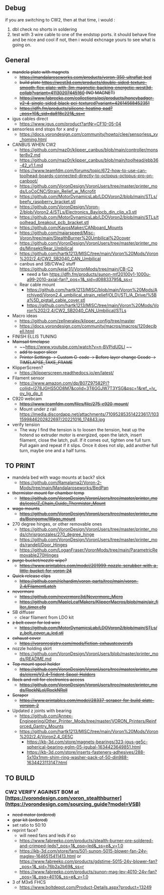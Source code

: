 ## Debug

if you are switching to CW2,  then at that time, i would :
1) dbl check no shorts in soldering
2) test with 3 wire cable to one of the endstop ports. it should behave fine and be nice and cool
if not, then i would exhcnage yours to see what is going on.

## General

- ~~mandela plate with magnets~~
    - ~~https://mandalaroseworks.com/products/voron-350-ultraflat-bed~~
    - ~~build plate https://west3d.com/products/double-sided-texture-smooth-flex-plate-with-3m-magnetic-backing-energetic-west3d-collab?variant=41130207445160 (NO MAGNET)~~
    - ~~https://www.fabreeko.com/collections/pei/products/honeybadger-v2-4-single-sided-black-pei-textured?variant=42614568452351~~
    - ~~https://dfh.fm/products/silicone-heating-pad?_pos=10&_sid=da818c221&_ss=r~~
- igus cables direct
    - https://www.igus.com/product?artNr=CF10-05-04
- sensorless end stops for x and y
    - https://docs.vorondesign.com/community/howto/clee/sensorless_xy_homing.html
- CANBUS WHEN CW2
    - https://github.com/maz0r/klipper_canbus/blob/main/controller/monster8v2.md
    - https://github.com/maz0r/klipper_canbus/blob/main/toolhead/ebb36-42_v1.1.md
    - https://www.teamfdm.com/forums/topic/672-how-to-use-can-toolhead-boards-connected-directly-to-octopus-octopus-pro-on-canboot/
    - https://github.com/VoronDesign/VoronUsers/tree/master/printer_mods/LoCoCNC/Strain_Relief_w_Microfit
    - https://github.com/MotorDynamicsLab/LDOVoron2/blob/main/STLs/beefy_raspberry_bracket.stl
    - https://github.com/VoronDesign/Voron-2/blob/Voron2.4/STLs/Electronics_Bay/pcb_din_clip_x3.stl
    - https://github.com/MotorDynamicsLab/LDOVoron2/blob/main/STLs/toolhead_breakout_pcb_bracket.stl
    - https://github.com/KayosMaker/CANboard_Mounts
    - https://github.com/majarspeed/Misc-Voron/tree/main/StealthBurner%20Umbilical%20cover
    - https://github.com/VoronDesign/VoronUsers/tree/master/printer_mods/Minsekt/Rear_Umbilical
    - https://github.com/hartk1213/MISC/tree/main/Voron%20Mods/Voron%202/2.4/CW2_SB2040_CAN_Umbilical
    - canbus and SB/CWw2 stuff https://github.com/kejar31/VoronMods/tree/main/CB-C2
        - need a fan https://dfh.fm/products/sunon-mf20100v1-1000u-a99-2010-axial-fan?_pos=1&_sid=d08833795&_ss=r
    - Rear cable mount
        - https://github.com/hartk1213/MISC/blob/main/Voron%20Mods/Archived/Voron2.4_umbilical_strain_relief(OLD)/STL/A_Drive/%5Ba%5D_pigtail_cable_cover.stl
        - https://github.com/hartk1213/MISC/tree/main/Voron%20Mods/Voron%202/2.4/CW2_SB2040_CAN_Umbilical/STLs
- Macro ideas
    - https://github.com/zellneralex/klipper_config/tree/master
    - https://docs.vorondesign.com/community/macros/macros/120decibell.html
- FINISH ELLIS TUNING
- ~~Mainsail timelapse~~
    - ~~https://www.youtube.com/watch?v=n-BVPidUDLI ~~
    - ~~add to super slicer~~
    - ~~Printer Settings -> Custom G-code -> Before layer change Gcode -> TIMELAPSE_TAKE_FRAME~~
- KlipperScreen?
    - https://klipperscreen.readthedocs.io/en/latest/
- Filament sensor
    - https://www.amazon.com/dp/B07Z97582P/?coliid=I278JGHS5OD8M7&colid=3T6GGJW7T3YSG&psc=1&ref_=lv_ov_lig_dp_it
- C920 webcam
  - ~~https://www.teamfdm.com/files/file/275-c920-mount/~~
  - Mount under z rail https://media.discordapp.net/attachments/710952853514223617/1031599846202822697/20221016_174843.jpg
- verify tension
    - The way I find the tension is to loosen the tension, heat up the hotend so extruder motor is energized, open the latch, insert filament, close the latch, pull. If it comes out, tighten one full turn. Pull again and repeat if it slips. Once it does not slip, add another full turn, maybe one and a half turns.


## TO PRINT
- mandela bed with wago mounts at back? slick
    - https://github.com/Ramalama2/Voron-2-Mods/tree/main/Mandalaroseworks/BedPan
- ~~thermistor mount for chamber temp~~
    - ~~https://github.com/VoronDesign/VoronUsers/tree/master/printer_mods/jeoje/Z_Chain_Guide_Thermistor_Mount~~
- ~~wago mounts~~
    - ~~https://github.com/VoronDesign/VoronUsers/tree/master/printer_mods/Boingomw/Wago_mount~~
- 270 degree hinges, or other removable ones
    - https://github.com/VoronDesign/VoronUsers/tree/master/printer_mods/chrisrgonzales/270_degree_hinge
    - https://github.com/VoronDesign/VoronUsers/tree/master/printer_mods/randell/Door_Hinges
    - https://github.com/LoganFraser/VoronMods/tree/main/ParametricRemovable270Hinges
- ~~purge bucket/nozzle wipe?~~
   - ~~https://www.printables.com/model/201999-nozzle-scrubber-with-a-little-bucket-for-voron-24~~
- ~~Quick release clips~~
  - ~~https://github.com/richardjm/voron-parts/tree/main/voron-2.4/FilamentLatch~~
- ~~nevermore~~
  - ~~https://github.com/nevermore3d/Nevermore_Micro~~
  - ~~https://github.com/MapleLeafMakers/KlipperMacros/blob/main/air_filter_timer.cfg~~
- SB diffuser
  - clear filament from LDO kit
- ~~z belt cover for led wire~~
  - ~~https://github.com/MotorDynamicsLab/LDOVoron2/blob/main/STLs/z_belt_cover_a_led.stl~~
- ~~exhaust cover~~
  - ~~https://voronregistry.com/mods/fiction-exhaustcoversfs~~
- nozzle holding skirt
  - https://github.com/VoronDesign/VoronUsers/blob/master/printer_mods/README.md
- ~~Top mount spool holder~~
  - ~~https://github.com/VoronDesign/VoronUsers/tree/master/printer_mods/elcrni/V2.4-Trident-Spool-Holders~~
- ~~Rock and roll for electronics access~~
  - ~~https://github.com/VoronDesign/VoronUsers/tree/master/printer_mods/RockNLol/RockNRoll~~
- ~~Scraper~~
  - ~~https://www.printables.com/model/28337-scraper-for-build-plate-version-2~~
- Updated z joints with bearing
  - https://github.com/Annex-Engineering/Other_Printer_Mods/tree/master/VORON_Printers/Reinforced_Gantry_Mounts
  - https://github.com/hartk1213/MISC/tree/main/Voron%20Mods/Voron%202/2.4/Voron2.4_GE5C
    - https://kb-3d.com/store/magnets-bearings/323-igus-ge5c-spherical-bearing-eglm-05-igubal-1634423649851.html
    - https://kb-3d.com/store/inserts-fasteners-adhesives/288-5x10x1mm-shim-ring-washer-pack-of-50-din988-1634423113147.html


## TO BUILD
### CW2 VERIFY AGAINST BOM at [https://vorondesign.com/voron_stealthburner](https://vorondesign.com/sourcing_guide?model=VSB)
- ~~need motor (ordered)~~
- ~~gear kit (ordered)~~
- set ratio to 50:10
- reprint face?
    - will need fans and leds if so
    - https://www.fabreeko.com/products/stealth-burner-pre-soldered-and-crimped-leds?_pos=1&_psq=led&_ss=e&_v=1.0
    - https://kb-3d.com/store/fans/501-sunon-5015-blower-fan-24v-maglev-1646515411413.html or https://www.fabreeko.com/products/gdstime-5015-24v-blower-fan?_pos=1&_sid=76b2a2b69&_ss=r
    - https://www.fabreeko.com/products/sunon-mag-lev-4010-24v-fan?_pos=1&_psq=4010&_ss=e&_v=1.0
- 3 of M3x6 FHCS 
    - https://www.boltdepot.com/Product-Details.aspx?product=13249
